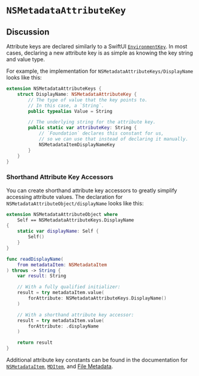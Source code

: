 # ``NSMetadataAttributeKey``

## Discussion

Attribute keys are declared similarly to a SwiftUI
[`EnvironmentKey`](https://developer.apple.com/documentation/swiftui/environmentkey)\.
In most cases, declaring a new attribute key is as simple as knowing the key string and value type.

For example, the implementation for ``NSMetadataAttributeKeys/DisplayName`` looks like this:
```swift
extension NSMetadataAttributeKeys {
	struct DisplayName: NSMetadataAttributeKey {
		// The type of value that the key points to.
		// In this case, a `String`.
		public typealias Value = String

		// The underlying string for the attribute key.
		public static var attributeKey: String {
			// `Foundation` declares this constant for us,
			// so we can use that instead of declaring it manually.
			NSMetadataItemDisplayNameKey
		}
	}
}
```


### Shorthand Attribute Key Accessors

You can create shorthand attribute key accessors to greatly simplify accessing attribute values.
The declaration for ``NSMetadataAttributeObject/displayName`` looks like this:
```swift
extension NSMetadataAttributeObject where
	Self == NSMetadataAttributeKeys.DisplayName
{
	static var displayName: Self {
		Self()
	}
}
```
```swift
func readDisplayName(
	from metadataItem: NSMetadataItem
) throws -> String {
	var result: String

	// With a fully qualified initializer:
	result = try metadataItem.value(
		forAttribute: NSMetadataAttributeKeys.DisplayName()
	)

	// With a shorthand attribute key accessor:
	result = try metadataItem.value(
		forAttribute: .displayName
	)

	return result
}
```


Additional attribute key constants can be found in the documentation for 
[`NSMetadataItem`](https://developer.apple.com/documentation/foundation/nsmetadataitem#1681152)\,
[`MDItem`](https://developer.apple.com/documentation/coreservices/file_metadata/mditem#1658393), and
[File Metadata](https://developer.apple.com/documentation/coreservices/file_metadata#2934150)\.
